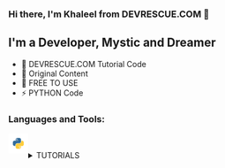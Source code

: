 ### Hi there, I'm Khaleel from DEVRESCUE.COM 👋

## I'm a Developer, Mystic and Dreamer

- 🔭 DEVRESCUE.COM Tutorial Code
- 🌱 Original Content
- 🥅 FREE TO USE
- ⚡ PYTHON Code

### Languages and Tools:

<img align="left" alt="Python" width="36px" height="36px" src="res/python.png" /><br />

<details>
  <summary>TUTORIALS</summary>
  
<!--START_SECTION:activity-->

1. ❗️ PYTHON F STRING TUTORIAL WITH EXAMPLES: [CODE HERE](PYTHON_F_STRING_TUTORIAL.py)
2. ❗️ Python JSON Pretty Print Tutorial: [CODE HERE](PYTHON_JSON_PRETTY_A.py)
3. ❗️ Python JSON Pretty Print with Examples: [CODE HERE](PYTHON_JSON_PRETTY_B.py)
4. ❗️ Python CSV Files with pandas: [CODE HERE](PYTHON_PANDAS_CSV.py) | [NOTEBOOK](https://github.com/devrescue/python/blob/main/PYTHON_PANDAS_CSV.ipynb)
5. ❗️ Simple Python k-Nearest Neighbors Tutorial: [CODE HERE](PYTHON_ML_KNN_A.py) | [NOTEBOOK](https://github.com/devrescue/python/blob/main/PYTHON_ML_KNN_A.ipynb)
6. ❗️ k-Nearest Neighbors Accuracy in Python: [CODE HERE](PYTHON_ML_KNN_B.py) | [NOTEBOOK](https://github.com/devrescue/python/blob/main/PYTHON_ML_KNN_B.ipynb)
7. ❗️ PYTHON LIST COMPREHENSION WITH DATAFRAMES – PART 1: [CODE HERE](PYTHON_DF_LC.py) | [NOTEBOOK](https://github.com/devrescue/python/blob/main/PYTHON_DF_LC.ipynb)
8. ❗️ PYTHON LIST COMPREHENSION WITH MULTIPLE LISTS: [CODE HERE](PYTHON_LC_A.py) | [ARTICLE HERE](https://devrescue.com/python-list-comprehension-with-multiple-lists/)
9. ❗️ Python List Comprehension Nested For Loops: [CODE HERE](PYTHON_LC_B.py) | [ARTICLE HERE](https://devrescue.com/python-list-comprehension-nested-for-loops/)

   10.❗️ Plot Bar Graph with Python and matplotlib: [CODE HERE](PYTHON_PLT_HIST.py) | [ARTICLE HERE](https://devrescue.com/plot-bar-graph-with-python-and-matplotlib/) | [NOTEBOOK](https://github.com/devrescue/python/blob/main/PYTHON_PLT_HIST.ipynb)
   </details>

